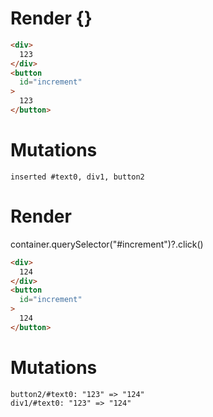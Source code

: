 # Render {}
```html
<div>
  123
</div>
<button
  id="increment"
>
  123
</button>
```

# Mutations
```
inserted #text0, div1, button2
```


# Render 
container.querySelector("#increment")?.click()

```html
<div>
  124
</div>
<button
  id="increment"
>
  124
</button>
```

# Mutations
```
button2/#text0: "123" => "124"
div1/#text0: "123" => "124"
```